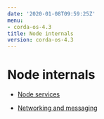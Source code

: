 ```yaml
---
date: '2020-01-08T09:59:25Z'
menu:
- corda-os-4.3
title: Node internals
version: corda-os-4.3
---
```



# Node internals


* [Node services](node-services.md)

* [Networking and messaging](messaging.md)



